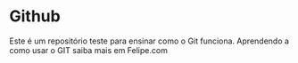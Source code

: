 # Github

Este é um repositório teste para ensinar como o Git funciona.
Aprendendo a como usar o GIT
saiba mais em Felipe.com 
